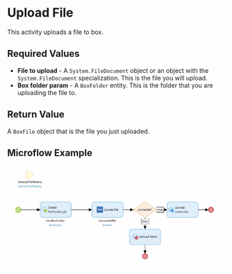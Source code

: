 # Upload File

This activity uploads a file to box.

## Required Values

* **File to upload** - A `System.FileDocument` object or an object with the `System.FileDocument` specialization. This is the file you will upload.
* **Box folder param** - A `BoxFolder` entity. This is the folder that you are uploading the file to.

## Return Value

A `BoxFile` object that is the file you just uploaded.

## Microflow Example

![](../../res/file/upload-file/microflow.png)